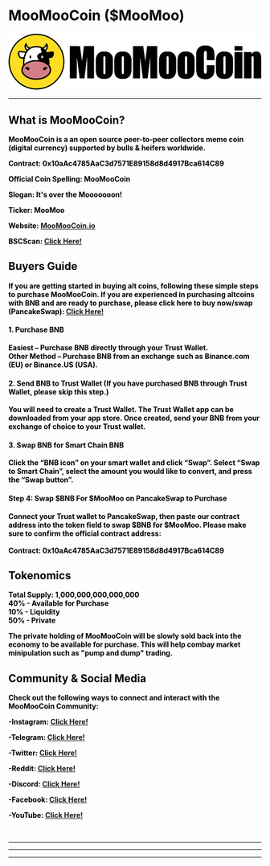 <!DOCTYPE html>
<html><b>
<font color="black">
  
<!-- Introduction -->
  
<h1>MooMooCoin ($MooMoo)</h1>
  
<!-- Coin Logo 
 <img src="https://raw.githubusercontent.com/MooMooCoin/MooMooCoin/main/Images/MooMooCoin%20Logo.png" 
      alt="MooMooCoin"  data-canonical-src="https://raw.githubusercontent.com/MooMooCoin/MooMooCoin/main/Images/MooMooCoin%20Logo.png" style="max-width: 100%;">
-->
  
   <img src="https://raw.githubusercontent.com/MooMooCoin/MooMooCoin/main/Images/MooMooCoin%20Banner.png" 
    alt="MooMooCoin"  data-canonical-src="  https://raw.githubusercontent.com/MooMooCoin/MooMooCoin/main/Images/MooMooCoin%20Banner.png" style="max-width: 100%;">

  <hr></hr>  

  <h2>What is MooMooCoin?  </h2>  
<p>MooMooCoin is a an open source peer-to-peer collectors meme coin (digital currency) supported by bulls & heifers worldwide.</p>
  <p>Contract: 0x10aAc4785AaC3d7571E89158d8d4917Bca614C89 </p>
    <p>Official Coin Spelling: MooMooCoin</p>
  <p>Slogan: It's over the Mooooooon!</p>
  <p>Ticker: MooMoo</p>
    <p>Website: <a href="https://moomoocoin.io">MooMooCoin.io</a></p>
  <p>BSCScan: <a href="https://bscscan.com/token/0x10aac4785aac3d7571e89158d8d4917bca614c89?a=0xdCb90D55B6A7c180fD70472CCE3FC7E23EAE9d87">Click Here!</a></p> 

    
      

  
<!-- Buyers Guide -->
    
<h2> Buyers Guide </h2>
<p> If you are getting started in buying alt coins, following these simple steps to purchase MooMooCoin. If you are experienced in purchasing altcoins with BNB and are ready to purchase, please click here to buy now/swap (PancakeSwap): <a href="https://pancakeswap.finance/swap?outputCurrency=0x10aAc4785AaC3d7571E89158d8d4917Bca614C89">Click Here!</a>
  
  <h4>1. Purchase BNB </h4>
  <p>Easiest – Purchase BNB directly through your Trust Wallet. 
    <br>
Other Method – Purchase BNB from an exchange such as Binance.com (EU) or Binance.US (USA).     </p>
 
  <h4>2. Send BNB to Trust Wallet (If you have purchased BNB through Trust Wallet, please skip this step.) </h4>
  <p> You will need to create a Trust Wallet. The Trust Wallet app can be downloaded from your app store. Once created, send your BNB from your exchange of choice to your Trust wallet.    </p>
  
  <h4>3. Swap BNB for Smart Chain BNB</h4>
  <p>  Click the “BNB icon” on your smart wallet and click “Swap”. Select “Swap to Smart Chain”, select the amount you would like to convert, and press the “Swap button”.
   </p>
  
  <h4>Step 4: Swap $BNB For $MooMoo on PancakeSwap to Purchase
 </h4>
  <p>  Connect your Trust wallet to PancakeSwap, then paste our contract address into the token field to swap $BNB for $MooMoo. Please make sure to confirm the official contract address:<br><br>
Contract: 0x10aAc4785AaC3d7571E89158d8d4917Bca614C89
   </p>
 
  
  <!-- Tokenomics -->
  <h2> Tokenomics </h2>
<p>  Total Supply: 1,000,000,000,000,000<br>
 40% - Available for Purchase <br>
  10% - Liquidity<br>
  50% - Private <br> </p>
  
  <p> The private holding of MooMooCoin will be slowly sold back into the economy to be available for purchase. This will help combay market minipulation such as "pump and dump" trading. </p>
  
  
  
  
  <!-- Community -->
  
  <h2>Community & Social Media </h2>
  <p> Check out the following ways to connect and interact with the MooMooCoin Community:
 <p>-Instagram: <a href="https://www.instagram.com/moomoocoin_/">Click Here!</a>
    <p>-Telegram: <a href="https://t.me/MooMooCoinChat">Click Here!</a>
       <p>-Twitter: <a href="https://twitter.com/MooMooCoin">Click Here!</a>
          <p>-Reddit: <a href="https://www.reddit.com/r/MooMooCoin/">Click Here!</a>
             <p>-Discord: <a href="https://discord.gg/wSAtD3RDa7">Click Here!</a>
               <p>-Facebook: <a href="https://www.facebook.com/MooMooCoin">Click Here!</a>
                 <p>-YouTube: <a href="https://www.youtube.com/channel/UCFnR_RkhkKS7psOFt5lXlNA">Click Here!</a></p>

  <br>
  <hr></hr>  
  <hr></hr>  
    <hr></hr>  



  
  
  </b>
 </font>
 </html>

<!--
**MooMooCoin/MooMooCoin** is a ✨ _special_ ✨ repository because its `README.md` (this file) appears on your GitHub profile.

Here are some ideas to get you started:

- 🔭 I’m currently working on ...
- 🌱 I’m currently learning ...
- 👯 I’m looking to collaborate on ...
- 🤔 I’m looking for help with ...
- 💬 Ask me about ...
- 📫 How to reach me: ...
- 😄 Pronouns: ...
- ⚡ Fun fact: ...
-->
